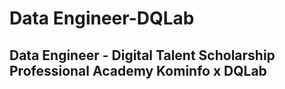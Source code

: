 # Data Engineer-DQLab

## Data Engineer - Digital Talent Scholarship Professional Academy Kominfo x DQLab
